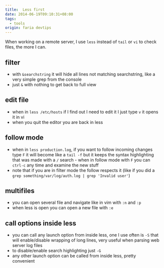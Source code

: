 ```yaml
---
title:  Less first
date: 2014-06-19T09:10:31+08:00
tags:
  - tools
origin: faria devtips
---
```

When working on a remote server, I use `less` instead of `tail` or `vi` to check files, the more I can.

## filter

- with `&searchstring` it will hide all lines not matching searchstring, like a very simple grep from the console
- just `&` with nothing to get back to full view

## edit file

- when in `less /etc/hosts` if I find out I need to edit it I just type `v` it opens it in vi
- when you quit the editor you are back in less

## follow mode

- when in `less production.log`, if you want to follow incoming changes type `F` it will become like a `tail -f` but it keeps the syntax highlighting that was made with a `/` search - when in follow mode with `F` you can `ctrl-c` any time and examine the new stuff
- note that if you are in filter mode the follow respects it (like if you did a `grep something/var/log/auth.log | grep 'Invalid user'`)

## multifiles

- you can open several file and navigate like in vim with `:n` and `:p`
- when less is open you can open a new file with `:e`

## call options inside less

- you can call any launch option from inside less, one I use often is `-S` that will enable/disable wrapping of long lines, very useful when parsing web server log files
- to disable/enable search highlighting just `-G`
- any other launch option can be called from inside less, pretty convenient
